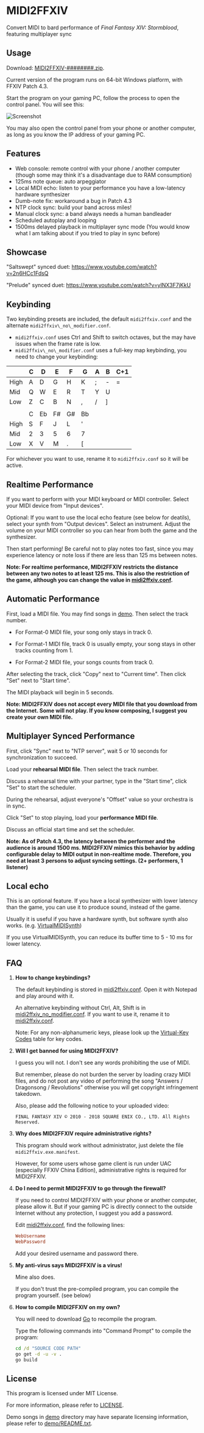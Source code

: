 MIDI2FFXIV
==========

Convert MIDI to bard performance of _Final Fantasy XIV: Stormblood_, featuring multiplayer sync

Usage
-----

Download: [MIDI2FFXIV-########.zip](https://github.com/m13253/midi2ffxiv/releases).

Current version of the program runs on 64-bit Windows platform, with FFXIV Patch 4.3.

Start the program on your gaming PC, follow the process to open the control panel. You will see this:

![Screenshot](screenshot.png)

You may also open the control panel from your phone or another computer, as long as you know the IP address of your gaming PC.

Features
--------

- Web console: remote control with your phone / another computer (though some may think it's a disadvantage due to RAM consumption)
- 125ms note queue: auto arpeggiator
- Local MIDI echo: listen to your performance you have a low-latency hardware synthesizer
- Dumb-note fix: workaround a bug in Patch 4.3
- NTP clock sync: build your band across miles!
- Manual clock sync: a band always needs a human bandleader
- Scheduled autoplay and looping
- 1500ms delayed playback in multiplayer sync mode (You would know what I am talking about if you tried to play in sync before)

Showcase
--------

"Saltswept" synced duet: <https://www.youtube.com/watch?v=2n6HCc1FdsQ>

"Prelude" synced duet: <https://www.youtube.com/watch?v=yINX3F7jKkU>

Keybinding
----------

Two keybinding presets are included, the default `midi2ffxiv.conf` and the alternate `midi2ffxiv\_no\_modifier.conf`.

- `midi2ffxiv.conf` uses Ctrl and Shift to switch octaves, but the may have issues when the frame rate is low.
- `midi2ffxiv\_no\_modifier.conf` uses a full-key map keybinding, you need to change your keybinding:

|      | C | D  | E  | F  | G  | A | B | C+1 |
|------|---|----|----|----|----|---|---|-----|
| High | A | D  | G  | H  | K  | ; | - | =   |
| Mid  | Q | W  | E  | R  | T  | Y | U |     |
| Low  | Z | C  | B  | N  | ,  | / | ] |     |
|      |   |    |    |    |    |   |   |     |
|      | C | Eb | F# | G# | Bb |   |   |     |
| High | S | F  | J  | L  | '  |   |   |     |
| Mid  | 2 | 3  | 5  | 6  | 7  |   |   |     |
| Low  | X | V  | M  | .  | \[ |   |   |     |

For whichever you want to use, rename it to `midi2ffxiv.conf` so it will be active.

Realtime Performance
--------------------

If you want to perform with your MIDI keyboard or MIDI controller. Select your MIDI device from "Input devices".

Optional: If you want to use the local echo feature (see below for deatils), select your synth from "Output devices". Select an instrument. Adjust the volume on your MIDI controller so you can hear from both the game and the synthesizer.

Then start performing! Be careful not to play notes too fast, since you may experience latency or note loss if there are less than 125 ms between notes.

**Note: For realtime performance, MIDI2FFXIV restricts the distance between any two notes to at least 125 ms. This is also the restriction of the game, although you can change the value in [midi2ffxiv.conf](midi2ffxiv.conf).**

Automatic Performance
---------------------

First, load a MIDI file. You may find songs in [demo](demo). Then select the track number.

- For Format-0 MIDI file, your song only stays in track 0.

- For Format-1 MIDI file, track 0 is usually empty, your song stays in other tracks counting from 1.

- For Format-2 MIDI file, your songs counts from track 0.

After selecting the track, click "Copy" next to "Current time". Then click "Set" next to "Start time".

The MIDI playback will begin in 5 seconds.

**Note: MIDI2FFXIV does not accept every MIDI file that you download from the Internet. Some will not play. If you know composing, I suggest you create your own MIDI file.**

Multiplayer Synced Performance
------------------------------

First, click "Sync" next to "NTP server", wait 5 or 10 seconds for synchronization to succeed.

Load your **rehearsal MIDI file**. Then select the track number.

Discuss a rehearsal time with your partner, type in the "Start time", click "Set" to start the scheduler.

During the rehearsal, adjust everyone's "Offset" value so your orchestra is in sync.

Click "Set" to stop playing, load your **performance MIDI file**.

Discuss an official start time and set the scheduler.

**Note: As of Patch 4.3, the latency between the performer and the audience is around 1500 ms. MIDI2FFXIV mimics this behavior by adding configurable delay to MIDI output in non-realtime mode. Therefore, you need at least 3 persons to adjust syncing settings. (2+ performers, 1 listener)**

Local echo
----------

This is an optional feature. If you have a local synthesizer with lower latency than the game, you can use it to produce sound, instead of the game.

Usually it is useful if you have a hardware synth, but software synth also works. (e.g. [VirtualMIDISynth](https://coolsoft.altervista.org/en/virtualmidisynth))

If you use VirtualMIDISynth, you can reduce its buffer time to 5 - 10 ms for lower latency.

FAQ
---

1. **How to change keybindings?**

   The default keybinding is stored in [midi2ffxiv.conf](midi2ffxiv.conf). Open it with Notepad and play around with it.

   An alternative keybinding without Ctrl, Alt, Shift is in [midi2ffxiv\_no\_modifier.conf](midi2ffxiv_no_modifier.conf). If you want to use it, rename it to [midi2ffxiv.conf](midi2ffxiv.conf).

   Note: For any non-alphanumeric keys, please look up the [Virtual-Key Codes](https://docs.microsoft.com/en-us/windows/desktop/inputdev/virtual-key-codes) table for key codes.

2. **Will I get banned for using MIDI2FFXIV?**

   I guess you will not. I don't see any words prohibiting the use of MIDI.

   But remember, please do not burden the server by loading crazy MIDI files, and do not post any video of performing the song "Answers / Dragonsong / Revolutions" otherwise you will get copyright infringement takedown.

   Also, please add the following notice to your uploaded video:
   ```
   FINAL FANTASY XIV © 2010 - 2018 SQUARE ENIX CO., LTD. All Rights Reserved.
   ```

3. **Why does MIDI2FFXIV require administrative rights?**

   This program should work without administrator, just delete the file `midi2ffxiv.exe.manifest`.

   However, for some users whose game client is run under UAC (especially FFXIV China Edition), administrative rights is required for MIDI2FFXIV.

4. **Do I need to permit MIDI2FFXIV to go through the firewall?**

   If you need to control MIDI2FFXIV with your phone or another computer, please allow it. But if your gaming PC is directly connect to the outside Internet without any protection, I suggest you add a password.

   Edit [midi2ffxiv.conf](midi2ffxiv.conf), find the following lines:

   ```conf
   WebUsername
   WebPassword
   ```

   Add your desired username and password there.

5. **My anti-virus says MIDI2FFXIV is a virus!**

   Mine also does.

   If you don't trust the pre-compiled program, you can compile the program yourself. (see below)

6. **How to compile MIDI2FFXIV on my own?**

   You will need to download [Go](https://golang.org/dl/) to recompile the program.

   Type the following commands into "Command Prompt" to compile the program:

   ```cmd
   cd /d "SOURCE CODE PATH"
   go get -d -u -v .
   go build
   ```

License
-------

This program is licensed under MIT License.

For more information, please refer to [LICENSE](LICENSE).

Demo songs in [demo](demo) directory may have separate licensing information, please refer to [demo/README.txt](demo/README.txt).
